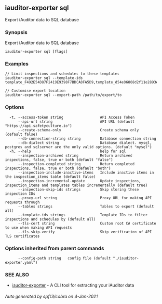 ## iauditor-exporter sql

Export iAuditor data to SQL database

### Synopsis

Export iAuditor data to SQL database

```
iauditor-exporter sql [flags]
```

### Examples

```
// Limit inspections and schedules to these templates
iauditor-exporter sql --template-ids template_F492E54D87F2419E9398F7BDCA0FA5D9,template_d54e06808d2f11e2893e83a731dba0ca

// Customise export location
iauditor-exporter sql --export-path /path/to/export/to
```

### Options

```
  -t, --access-token string                 API Access Token
      --api-url string                      API URL (default "https://api.safetyculture.io")
      --create-schema-only                  Create schema only (default false)
      --db-connection-string string         Database connection string
      --db-dialect string                   Database dialect. mysql, postgres and sqlserver are the only valid options. (default "mysql")
  -h, --help                                help for sql
      --inspection-archived string          Return archived inspections, false, true or both (default "false")
      --inspection-completed string         Return completed inspections, false, true or both (default "both")
      --inspection-include-inactive-items   Include inactive items in the inspection_items table (default false)
      --inspection-incremental-update       Update inspections, inspection_items and templates tables incrementally (default true)
      --inspection-skip-ids strings         Skip storing these inspection IDs
      --proxy-url string                    Proxy URL for making API requests through
      --tables strings                      Tables to export (default all)
      --template-ids strings                Template IDs to filter inspections and schedules by (default all)
      --tls-cert string                     Custom root CA certificate to use when making API requests
      --tls-skip-verify                     Skip verification of API TLS certificates
```

### Options inherited from parent commands

```
      --config-path string   config file (default "./iauditor-exporter.yaml")
```

### SEE ALSO

* [iauditor-exporter](iauditor-exporter.md)	 - A CLI tool for extracting your iAuditor data

###### Auto generated by spf13/cobra on 4-Jan-2021

